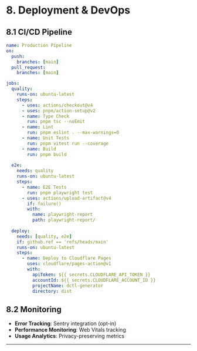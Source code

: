 # 8. Deployment & DevOps

## 8.1 CI/CD Pipeline
```yaml
name: Production Pipeline
on:
  push:
    branches: [main]
  pull_request:
    branches: [main]

jobs:
  quality:
    runs-on: ubuntu-latest
    steps:
      - uses: actions/checkout@v4
      - uses: pnpm/action-setup@v2
      - name: Type Check
        run: pnpm tsc --noEmit
      - name: Lint
        run: pnpm eslint . --max-warnings=0
      - name: Unit Tests
        run: pnpm vitest run --coverage
      - name: Build
        run: pnpm build
      
  e2e:
    needs: quality
    runs-on: ubuntu-latest
    steps:
      - name: E2E Tests
        run: pnpm playwright test
      - uses: actions/upload-artifact@v4
        if: failure()
        with:
          name: playwright-report
          path: playwright-report/
          
  deploy:
    needs: [quality, e2e]
    if: github.ref == 'refs/heads/main'
    runs-on: ubuntu-latest
    steps:
      - name: Deploy to Cloudflare Pages
        uses: cloudflare/pages-action@v1
        with:
          apiToken: ${{ secrets.CLOUDFLARE_API_TOKEN }}
          accountId: ${{ secrets.CLOUDFLARE_ACCOUNT_ID }}
          projectName: dctl-generator
          directory: dist
```

## 8.2 Monitoring
- **Error Tracking**: Sentry integration (opt-in)
- **Performance Monitoring**: Web Vitals tracking
- **Usage Analytics**: Privacy-preserving metrics

---
